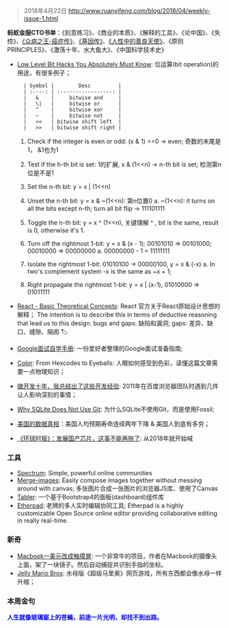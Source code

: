 > 2018年4月22日 http://www.ruanyifeng.com/blog/2018/04/weekly-issue-1.html

**蚂蚁金服CTO书单**：《刻意练习》、《商业的本质》、《解释的工具》、《论中国》、《失控》、[《众病之王-癌症传》](https://book.douban.com/subject/20507206/)、[《基因传》](https://book.douban.com/subject/27168433/)、[《人性中的善良天使》](https://book.douban.com/subject/26150549/)、《原则 PRINCIPLES》、《激荡十年、水大鱼大》、《中国科学技术史》

- [Low Level Bit Hacks You Absolutely Must Know](https://catonmat.net/low-level-bit-hacks): 位运算(bit operation)的用途，有很多例子；

        | Symbol |        Desc         |
        | :----: | :-----------------: |
        |   &    |     bitwise and     |
        |   \|   |     bitwise or      |
        |   ^    |     bitwise xor     |
        |   ~    |     bitwise not     |
        |   <<   | bitwise shift left  |
        |   >>   | bitwise shift right |

  1. Check if the integer is even or odd:  (x & 1) ==0 -> even; 奇数的末尾是1， &1也为1

  2. Test if the h-th bit is set: 1的扩展, x & (1<<n) -> n-th bit is set;  检测第n位是不是1

  3. Set the n-th bit:  y = x | (1<<n)

  4. Unset the n-th bit: y = x & ~(1<<n): 第n位置0
     a. ~(1<<n): it turns on all the bits except n-th; turn all bit flip -> 111101111

  5. Toggle the n-th bit: y = x ^ (1<<n), 关键理解 ^ , bit is the same, result is 0, otherwise it's 1.

  6. Turn off the rightmost 1-bit: y = x & (x - 1): 00101010 => 00101000; 00010000 => 00000000
     a. 00000000 - 1 = 11111111

  7. Isolate the rightmost 1-bit: 01010100 -> 00000100,  y = x & (-x)
     a. In two's complement system -x is the same as ~x + 1;

  8. Right propagate the rightmost 1-bit: y = x | (x-1),  01010000 => 01011111

     

- [React - Basic Theoretical Concepts](https://github.com/reactjs/react-basic): React 官方关于React原始设计思想的解释；
       The intention is to describe this in terms of deductive reasoning that lead us to this design.
       bugs and gaps: 缺陷和漏洞; gaps: 差异、缺口、缝隙、隔阂
        🏷️
- [Google面试自学手册](https://github.com/jwasham/coding-interview-university/blob/master/translations/README-cn.md): 一份爱好者整理的Google面试准备指南;
- [Color](http://jamie-wong.com/post/color/): From Hexcodes to Eyeballs: 人眼如何感受到色彩，读懂这篇文章需要一点物理知识；
- [做开发十年，我总结出了这些开发经验](https://cloud.tencent.com/developer/article/1004735): 2011年在百度浏览器团队时遇到几件让人影响深刻的事情；
- [Why SQLite Does Not Use Git](https://sqlite.org/whynotgit.html): 为什么SQLite不使用Git，而是使用Fossil;
- [美国的数据真相](https://mp.weixin.qq.com/s?__biz=MzI2NjA3ODk2MA%3D%3D&from=1084195010&idx=4&mid=2650848195&sn=7399ea1a80effc77cd2f788373b412d4&weiboauthoruid=5493934570&wm=9006_2001)：美国人均预期寿命连续两年下降 & 美国人到底有多穷；
- [《环球时报》：发展国产芯片，这事不能再拖了](http://finance.sina.com.cn/stock/y/2018-04-18/doc-ifzfkmth6405788.shtml):  从2018年就开始喊
       
### 工具
- [Spectrum](https://github.com/withspectrum/spectrum): Simple, powerful online communities
- [Merge-images](https://github.com/lukechilds/merge-images): Easily compose images together without messing around with canvas; 多张图片合成一张图片的浏览器JS库、使用了Canvas
- [Tabler](https://github.com/tabler/tabler): 一个基于Bootstrap4的面板(dashboard)组件库
- [Etherpad](https://etherpad.org/): 老牌的多人实时编辑协同工具; Etherpad is a highly customizable Open Source online editor providing collaborative editing in really real-time.
         

### 新奇
- [Macbook一美元改成触摸屏](https://github.com/bijection/sistine): 一个非常牛的项目，作者在Macbook的摄像头上面，架了一块镜子。然后自动捕捉并识别手指的坐标。
- [Jelly Mario Bros](https://jellymar.io/): 水母版《超级马里奥》网页游戏，所有东西都会像水母一样升缩；
       

### 本周金句
​	**<font color="blue">人生就像玻璃窗上的苍蝇，前途一片光明，却找不到出路。</font>**
